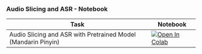 ### Audio Slicing and ASR - Notebook

| Task                                     | Notebook                                                                                                                                                                                                            |
|------------------------------------------|---------------------------------------------------------------------------------------------------------------------------------------------------------------------------------------------------------------------|
|Audio Slicing and ASR with Pretrained Model (Mandarin Pinyin) | [![Open In Colab](https://colab.research.google.com/assets/colab-badge.svg)](https://colab.research.google.com/github/AlexandaJerry/PPASR/blob/develop/ppasr_processor.ipynb) |
